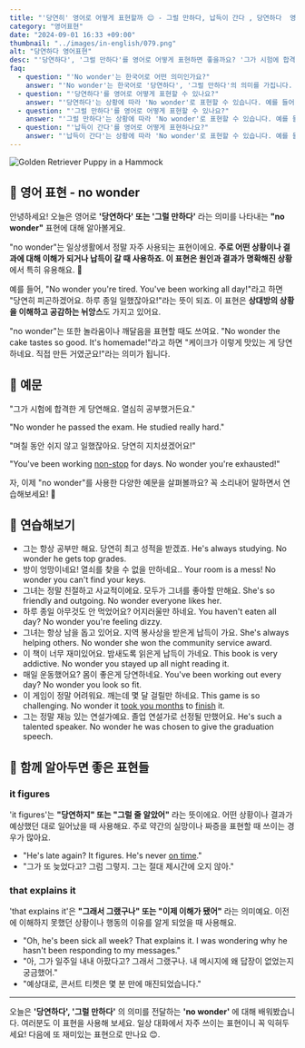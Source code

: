 ```yaml
---
title: "'당연히' 영어로 어떻게 표현할까 😌 - 그럴 만하다, 납득이 간다 , 당연하다  영어로"
category: "영어표현"
date: "2024-09-01 16:33 +09:00"
thumbnail: "../images/in-english/079.png"
alt: "당연하다 영어표현"
desc: "'당연하다', '그럴 만하다'를 영어로 어떻게 표현하면 좋을까요? '그가 시험에 합격한 게 당연해요. 열심히 공부했거든요.', '당신이 그렇게 행복해 보이는 게 당연해요. 좋은 소식을 들었군요!' 등을 영어로 표현하는 법을 배워봅시다. 다양한 예문을 통해서 연습하고 본인의 표현으로 만들어 보세요."
faq:
  - question: "'No wonder'는 한국어로 어떤 의미인가요?"
    answer: "'No wonder'는 한국어로 '당연하다', '그럴 만하다'의 의미를 가집니다. 어떤 상황이나 결과에 대해 이해가 되거나 납득이 갈 때 사용합니다."
  - question: "'당연하다'를 영어로 어떻게 표현할 수 있나요?"
    answer: "'당연하다'는 상황에 따라 'No wonder'로 표현할 수 있습니다. 예를 들어, '그가 시험에 합격한 게 당연해요. 열심히 공부했거든요.'는 'No wonder he passed the exam. He studied really hard.'로 말할 수 있습니다."
  - question: "'그럴 만하다'를 영어로 어떻게 표현할 수 있나요?"
    answer: "'그럴 만하다'는 상황에 따라 'No wonder'로 표현할 수 있습니다. 예를 들어, '당신이 그렇게 행복해 보이는 게 당연해요.'는 'No wonder you look so happy.'로 말할 수 있습니다."
  - question: "'납득이 간다'를 영어로 어떻게 표현하나요?"
    answer: "'납득이 간다'는 상황에 따라 'No wonder'로 표현할 수 있습니다. 예를 들어, '케이크가 이렇게 맛있는 게 납득이가요.'는 'No wonder the cake tastes so good.'로 표현할 수 있습니다."
---
```


![Golden Retriever Puppy in a Hammock](../images/in-english/079-1.avif)

## 🌟 영어 표현 - no wonder

안녕하세요! 오늘은 영어로 **'당연하다' 또는 '그럴 만하다'** 라는 의미를 나타내는 **"no wonder"** 표현에 대해 알아볼게요.

"no wonder"는 일상생활에서 정말 자주 사용되는 표현이에요. **주로 어떤 상황이나 결과에 대해 이해가 되거나 납득이 갈 때 사용하죠. 이 표현은 원인과 결과가 명확해진 상황**에서 특히 유용해요. 🧐

예를 들어, "No wonder you're tired. You've been working all day!"라고 하면 "당연히 피곤하겠어요. 하루 종일 일했잖아요!"라는 뜻이 되죠. 이 표현은 **상대방의 상황을 이해하고 공감하는 뉘앙스**도 가지고 있어요.

"no wonder"는 또한 놀라움이나 깨달음을 표현할 때도 쓰여요. "No wonder the cake tastes so good. It's homemade!"라고 하면 "케이크가 이렇게 맛있는 게 당연하네요. 직접 만든 거였군요!"라는 의미가 됩니다.

## 📖 예문

"그가 시험에 합격한 게 당연해요. 열심히 공부했거든요."

"No wonder he passed the exam. He studied really hard."

"며칠 동안 쉬지 않고 일했잖아요. 당연히 지치셨겠어요!"

"You've been working [non-stop](/blog/in-english/156.non-stop/) for days. No wonder you're exhausted!"

자, 이제 "no wonder"를 사용한 다양한 예문을 살펴볼까요? 꼭 소리내어 말하면서 연습해보세요! 🚀

## 💬 연습해보기

<ul data-interactive-list>
  <li data-interactive-item>
    <span data-toggler>그는 항상 공부만 해요. 당연히 최고 성적을 받겠죠.</span>
    <span data-answer>He's always studying. No wonder he gets top grades.</span>
  </li>
  <li data-interactive-item>
    <span data-toggler>방이 엉망이네요! 열쇠를 찾을 수 없을 만하네요..</span>
    <span data-answer>Your room is a mess! No wonder you can't find your keys.</span>
  </li>
  <li data-interactive-item>
    <span data-toggler>그녀는 정말 친절하고 사교적이에요. 모두가 그녀를 좋아할 만해요.</span>
    <span data-answer>She's so friendly and outgoing. No wonder everyone likes her.</span>
  </li>
  <li data-interactive-item>
    <span data-toggler>하루 종일 아무것도 안 먹었어요? 어지러울만 하네요.</span>
    <span data-answer>You haven't eaten all day? No wonder you're feeling dizzy.</span>
  </li>
  <li data-interactive-item>
    <span data-toggler>그녀는 항상 남을 돕고 있어요. 지역 봉사상을 받은게 납득이 가요.</span>
    <span data-answer>She's always helping others. No wonder she won the community service award.</span>
  </li>
  <li data-interactive-item>
    <span data-toggler>이 책이 너무 재미있어요. 밤새도록 읽은게 납득이 가네요.</span>
    <span data-answer>This book is very addictive. No wonder you stayed up all night reading it.</span>
  </li>
  <li data-interactive-item>
    <span data-toggler>매일 운동했어요? 몸이 좋은게 당연하네요.</span>
    <span data-answer>You've been working out every day? No wonder you look so fit.</span>
  </li>
  <li data-interactive-item>
    <span data-toggler>이 게임이 정말 어려워요. 깨는데 몇 달 걸릴만 하네요.</span>
    <span data-answer>This game is so challenging. No wonder it <a href="/blog/in-english/010.take-a-while/">took you months</a> to <a href="/blog/in-english/295.finish/">finish</a> it.</span>
  </li>
  <li data-interactive-item>
    <span data-toggler>그는 정말 재능 있는 연설가예요. 졸업 연설가로 선정될 만했어요.</span>
    <span data-answer>He's such a talented speaker. No wonder he was chosen to give the graduation speech.</span>
  </li>
</ul>

## 🤝 함께 알아두면 좋은 표현들

### it figures

'it figures'는 **"당연하지" 또는 "그럴 줄 알았어"** 라는 뜻이에요. 어떤 상황이나 결과가 예상했던 대로 일어났을 때 사용해요. 주로 약간의 실망이나 짜증을 표현할 때 쓰이는 경우가 많아요.

- "He's late again? It figures. He's never [on time](/blog/vocab-1/043.on-time/)."
- "그가 또 늦었다고? 그럼 그렇지. 그는 절대 제시간에 오지 않아."

### that explains it

'that explains it'은 **"그래서 그랬구나" 또는 "이제 이해가 됐어"** 라는 의미예요. 이전에 이해하지 못했던 상황이나 행동의 이유를 알게 되었을 때 사용해요.

- "Oh, he's been sick all week? That explains it. I was wondering why he hasn't been responding to my messages."
- "아, 그가 일주일 내내 아팠다고? 그래서 그랬구나. 내 메시지에 왜 답장이 없었는지 궁금했어."
- "예상대로, 콘서트 티켓은 몇 분 만에 매진되었습니다."

---

오늘은 **'당연하다', '그럴 만하다'** 의 의미를 전달하는 **'no wonder'** 에 대해 배워봤습니다. 여러분도 이 표현을 사용해 보세요. 일상 대화에서 자주 쓰이는 표현이니 꼭 익혀두세요! 다음에 또 재미있는 표현으로 만나요 😊.
